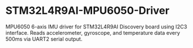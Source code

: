 # STM32L4R9AI-MPU6050-Driver
MPU6050 6-axis IMU driver for STM32L4R9AI Discovery board using I2C3 interface. Reads accelerometer, gyroscope, and temperature data every 500ms via UART2 serial output.
